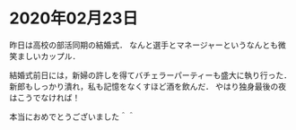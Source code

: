 # 2020年02月23日 


昨日は高校の部活同期の結婚式．
なんと選手とマネージャーというなんとも微笑ましいカップル．


結婚式前日には，新婦の許しを得てバチェラーパーティーも盛大に執り行った．
新郎もしっかり潰れ，私も記憶をなくすほど酒を飲んだ．
やはり独身最後の夜はこうでなければ！

本当におめでとうございました＾＾
